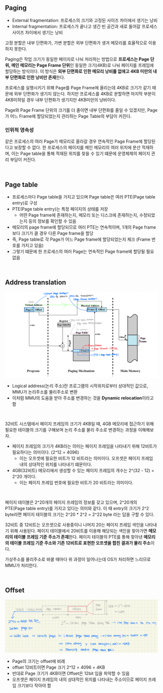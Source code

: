 ## Paging

- External fragmentation: 프로세스의 크기와 고정된 사이즈 차이에서 생기는 낭비
- Internal fragmentation: 프로세스가 끝나고 생긴 빈 공간과 새로 들어갈 프로세스 사이즈 차이에서 생기는 낭비

고정 분할은 내부 단편화가, 가변 분할은 외부 단편화가 생겨 메모리를 효율적으로 이용하지 못한다.<br>

Paging은 작업 크기가 동일한 페이지로 나눠 처리하는 방법으로 **프로세스는 Page 단위, 메인 메모리는 Page Frame 단위**인 동일한 크기(4KB)로 나눠 페이지를 프레임에 할당하는 방식이다. 이 방식은 **외부 단편화로 인한 메모리 낭비를 없애고 4KB 미만의 내부 단편화로 인한 낭비만 존재**한다.<br>

프로세스를 실행시키기 위해 Page를 Page Frame에 올리는데 4KB로 크기가 같기 때문에 외부 단편화가 생기지 않는다. 하지만 프로세스를 4KB로 분할하면 마지막 부분이 4KB이하일 경우 내부 단편화가 생기지만 4KB미만의 낭비이다.<br>

Page와 Page Frame 단위의 크기를 더 줄이면 내부 단편화를 줄일 수 있겠지만, Page가 어느 Frame에 할당되었는지 관리하는 Page Table의 부담이 커진다.

### 인위적 영속성

같은 프로세스의 여러 Page가 메모리로 올라갈 경우 연속적인 Page Frame에 할당된다고 보장할 수 없다. 한 프로세스의 페이지를 메인 메모리의 여러 위치에 분산 적재하며, 이는 Page table을 통해 적재된 위치를 찾을 수 있기 떄문에 운영체제의 페이지 관리 부담이 커진다.

<br>

## Page table

- 프로세스마다 Page table을 가지고 있으며 Page table은 여러 PTE(Page table entry)로 구성
- PTE(Page table entry)는 특정 페이지의 상태를 저장
  - 어떤 Page frame에 존재하는지, 메모리 또는 디스크에 존재하는지, 수정되었는지 등의 정보를 확인할 수 있음
- 메모리의 page frame에 할당되므로 여러 PTE는 연속적이며, 1개의 Page frame보다 크기가 클 경우 다른 Page frame을 할당
- 즉, Page table로 각 Page가 어느 Page frame에 할당되었는지 체크 (Frame 번호를 가지고 있음)
- 그렇기 떄문에 한 프로세스의 여러 Page는 연속적인 Page frame에 할당될 필요 없음

<br>

## Address translation

![png](/operating-system/_img/address_translation.png)

- Logical address(논리 주소)란 프로그램의 시작위치로부터 상대적인 값으로, MMU가 논리주소를 물리주소로 변환
- 이처럼 MMU의 도움을 받아 주소를 변경하는 것을 **Dynamic relocation**이라고 함
<br>

32비트 시스템에서 페이지 프레임의 크기가 4KB일 때, 4GB 메모리에 접근하기 위해 필요한 테이블의 크기를 구해보며 논리 주소를 물리 주소로 변경하는 과정을 이해해보자.<br>

- 페이지 프레임의 크기가 4KB라는 의미는 페이지 프레임을 나타내기 위해 12비트가 필요하다는 의미이다. (2^12 = 4096)
  - 이는 오프셋에 필요한 비트가 12 비트라는 의미이다. 오프셋은 페이지 프레임 내의 상대적인 위치를 나타내기 떄문이다.
- 4GB(32비트) 메모리에서 생성할 수 있는 페이지 프레임의 개수는 2^(32 - 12) = 2^20 개이다.
  - 이는 페이지 프레임 번호에 필요한 비트가 20 비트라는 의미이다.
<br>

페이지 테이블은 2^20개의 페이지 프레임의 정보를 갖고 있으며, 2^20개의 PTE(Page table entry)를 가지고 있다는 의미와 같다.
이 때 entry의 크기가 2^2 byte라면 페이지 테이블의 크기는 2^20 * 2^2 = 2^22 byte 라는 답을 구할 수 있다.<br>

32비트 중 12비트는 오프셋으로 사용중이니 나머지 20는 페이지 프레임 색인을 나타내기 위해 사용된다.
페이지 테이블에서 20비트를 이용해 해당되는 색인을 찾아가면 **메모리의 테이블 프레임 기준 주소가 존재**한다. 
페이지 테이블의 PTE를 통해 찾아낸 **메모리의 테이블 프레임 기준 주소와 기존 12비트로 표현한 오프셋을 합친 결과가 물리 주소**이다.<br>

가상주소를 물리주소로 바꿀 때마다 위 과정이 일어나는데 OS가 처리하면 느리므로 MMU가 처리한다.

<br>

## Offset

![png](/operating-system/_img/offset.png)

- Page의 크기는 offset에 비례
- offset 12비트이면 Page 크기 2^12 = 4096 = 4KB
- 반대로 Page 크기가 4KB이면 Offset은 12bit 임을 파악할 수 있음
- 오프셋은 페이지 프레임의 내의 상대적인 위치를 나타내는 주소이므로 페이지 프레임 크기보다 작아야 함
